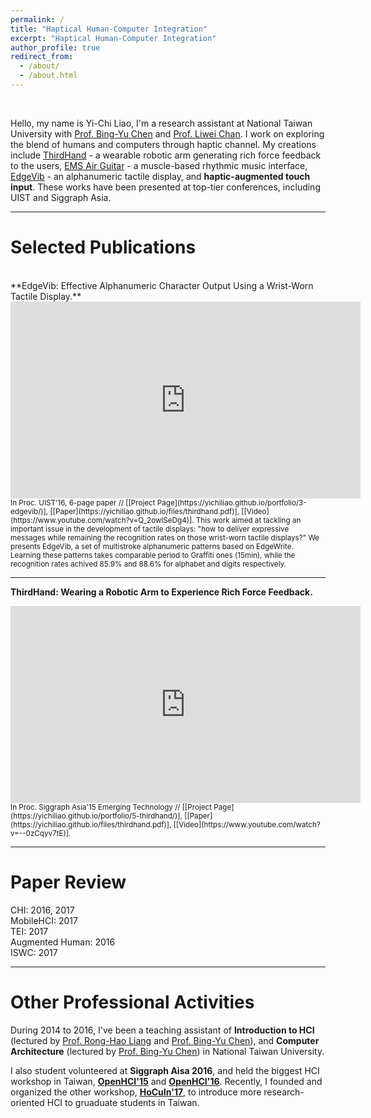```yaml
---
permalink: /
title: "Haptical Human-Computer Integration"
excerpt: "Haptical Human-Computer Integration"
author_profile: true
redirect_from: 
  - /about/
  - /about.html
---
```

<br>

Hello, my name is Yi-Chi Liao, I'm a research assistant at National Taiwan University with [Prof. Bing-Yu Chen](https://www.cmlab.csie.ntu.edu.tw/~robin/) and [Prof. Liwei Chan](http://people.cs.nctu.edu.tw/~liweichan/). I work on exploring the blend of humans and computers through haptic channel. My creations include [ThirdHand](https://yichiliao.github.io/portfolio/5-thirdhand/) - a wearable robotic arm generating rich force feedback to the users, [EMS Air Guitar](https://yichiliao.github.io/portfolio/4-emsairguitar/) - a muscle-based rhythmic music interface, [EdgeVib](https://yichiliao.github.io/portfolio/3-edgevib/) - an alphanumeric tactile display, and **haptic-augmented touch input**. These works have been presented at top-tier conferences, including UIST and Siggraph Asia.

------

Selected Publications
======

<br>
**EdgeVib: Effective Alphanumeric Character Output Using a Wrist-Worn Tactile Display.** <br>
<iframe width="560" height="315" src="https://www.youtube.com/embed/Q_2owlSeDg4" frameborder="0" allowfullscreen></iframe>
<small>In Proc. UIST'16, 6-page paper // 
[[Project Page](https://yichiliao.github.io/portfolio/3-edgevib/)], [[Paper](https://yichiliao.github.io/files/thirdhand.pdf)], [[Video](https://www.youtube.com/watch?v=Q_2owlSeDg4)]. </small>

<small>
This work aimed at tackling an important issue in the development of tactile displays: "how to deliver expressive messages while remaining the recognition rates on those wrist-worn tactile displays?" We presents EdgeVib, a set of multistroke alphanumeric patterns based on EdgeWrite. Learning these patterns takes comparable period to Graffiti ones (15min), while the recognition rates achived 85.9% and 88.6% for alphabet and digits respectively.
</small>

------

**ThirdHand: Wearing a Robotic Arm to Experience Rich Force Feedback.**<br> 

<iframe width="560" height="315" src="https://www.youtube.com/embed/--0zCqyv7tE" frameborder="0" allowfullscreen></iframe>
<small>In Proc. Siggraph Asia'15 Emerging Technology // 
[[Project Page](https://yichiliao.github.io/portfolio/5-thirdhand/)], [[Paper](https://yichiliao.github.io/files/thirdhand.pdf)], [[Video](https://www.youtube.com/watch?v=--0zCqyv7tE)]. </small>

------



Paper Review
======

CHI: 2016, 2017<br>
MobileHCI: 2017 <br>
TEI: 2017<br>
Augmented Human: 2016<br>
ISWC: 2017

------

Other Professional Activities
======

During 2014 to 2016, I've been a teaching assistant of **Introduction to HCI** (lectured by [Prof. Rong-Hao Liang](http://www.cmlab.csie.ntu.edu.tw/~howieliang/) and [Prof. Bing-Yu Chen](https://www.cmlab.csie.ntu.edu.tw/~robin/)), and **Computer Architecture** (lectured by [Prof. Bing-Yu Chen](https://www.cmlab.csie.ntu.edu.tw/~robin/)) in National Taiwan University.

I also student volunteered at **Siggraph Aisa 2016**, and held the biggest HCI workshop in Taiwan, **[OpenHCI'15](http://www.openhci.com/2015/index.html)** and **[OpenHCI'16](http://www.openhci.com/2016/index.html)**. Recently, I founded and organized the other workshop, **[HoCuIn'17](https://hocuin2017.wordpress.com/)**, to introduce more research-oriented HCI to gruaduate students in Taiwan.
